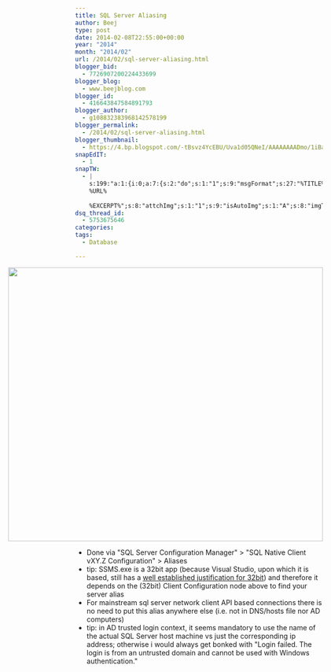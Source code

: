```yaml
---
title: SQL Server Aliasing
author: Beej
type: post
date: 2014-02-08T22:55:00+00:00
year: "2014"
month: "2014/02"
url: /2014/02/sql-server-aliasing.html
blogger_bid:
  - 7726907200224433699
blogger_blog:
  - www.beejblog.com
blogger_id:
  - 416643847584891793
blogger_author:
  - g108832383968142578199
blogger_permalink:
  - /2014/02/sql-server-aliasing.html
blogger_thumbnail:
  - https://4.bp.blogspot.com/-tBsvz4YcEBU/Uva1d05QNeI/AAAAAAAADmo/1iBaJmRZzK0/s1600/SQL+Server+Configuration+Manager.png
snapEdIT:
  - 1
snapTW:
  - |
    s:199:"a:1:{i:0;a:7:{s:2:"do";s:1:"1";s:9:"msgFormat";s:27:"%TITLE%
    %URL%
    
    %EXCERPT%";s:8:"attchImg";s:1:"1";s:9:"isAutoImg";s:1:"A";s:8:"imgToUse";s:0:"";s:9:"isAutoURL";s:1:"A";s:8:"urlToUse";s:0:"";}}";
dsq_thread_id:
  - 5753675646
categories:
tags:
  - Database

---
```

<div class="separator" style="clear: both; text-align: center;">
  <a href="{{ site.baseurl }}/images/uploads/2014/02/SQL-Server-Configuration-Manager.png" imageanchor="1" style="clear: right; float: right; margin-bottom: 1em; margin-left: 1em;"><img border="0" src="{{ site.baseurl }}/images/uploads/2014/02/SQL-Server-Configuration-Manager.png" height="557" width="640" /></a>
</div>

  * Done via "SQL Server Configuration Manager" > "SQL Native Client vXY.Z Configuration" > Aliases
  * tip: SSMS.exe is a 32bit app (because Visual Studio, upon which it is based, still has a <a href="https://blogs.msdn.com/b/ricom/archive/2009/06/10/visual-studio-why-is-there-no-64-bit-version.aspx" target="_blank">well established justification for 32bit</a>) and therefore it depends on the (32bit) Client Configuration node above to find your server alias
  * For mainstream sql server network client API based connections there is no need to put this alias anywhere else (i.e. not in DNS/hosts file nor AD computers)
  * tip: in AD trusted login context, it seems mandatory to use the name of the actual SQL Server host machine vs just the corresponding ip address; otherwise i would always get bonked with "Login failed. The login is from an untrusted domain and cannot be used with Windows authentication."